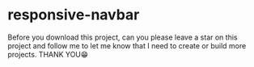 # responsive-navbar

Before you download this project, can you please leave a star on this project and follow me to let me know that I need to create or build more projects.
THANK YOU😁
